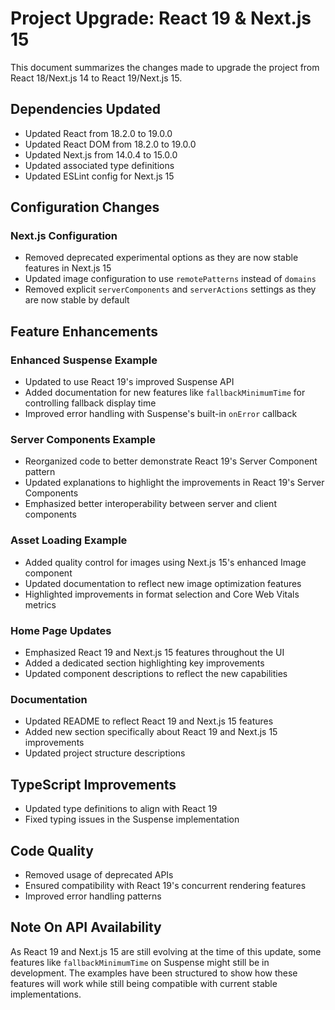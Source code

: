 # Project Upgrade: React 19 & Next.js 15

This document summarizes the changes made to upgrade the project from React 18/Next.js 14 to React 19/Next.js 15.

## Dependencies Updated

- Updated React from 18.2.0 to 19.0.0
- Updated React DOM from 18.2.0 to 19.0.0
- Updated Next.js from 14.0.4 to 15.0.0
- Updated associated type definitions
- Updated ESLint config for Next.js 15

## Configuration Changes

### Next.js Configuration

- Removed deprecated experimental options as they are now stable features in Next.js 15
- Updated image configuration to use `remotePatterns` instead of `domains`
- Removed explicit `serverComponents` and `serverActions` settings as they are now stable by default

## Feature Enhancements

### Enhanced Suspense Example

- Updated to use React 19's improved Suspense API
- Added documentation for new features like `fallbackMinimumTime` for controlling fallback display time
- Improved error handling with Suspense's built-in `onError` callback

### Server Components Example

- Reorganized code to better demonstrate React 19's Server Component pattern
- Updated explanations to highlight the improvements in React 19's Server Components
- Emphasized better interoperability between server and client components

### Asset Loading Example

- Added quality control for images using Next.js 15's enhanced Image component
- Updated documentation to reflect new image optimization features
- Highlighted improvements in format selection and Core Web Vitals metrics

### Home Page Updates

- Emphasized React 19 and Next.js 15 features throughout the UI
- Added a dedicated section highlighting key improvements
- Updated component descriptions to reflect the new capabilities

### Documentation

- Updated README to reflect React 19 and Next.js 15 features
- Added new section specifically about React 19 and Next.js 15 improvements
- Updated project structure descriptions

## TypeScript Improvements

- Updated type definitions to align with React 19
- Fixed typing issues in the Suspense implementation

## Code Quality

- Removed usage of deprecated APIs
- Ensured compatibility with React 19's concurrent rendering features
- Improved error handling patterns

## Note On API Availability

As React 19 and Next.js 15 are still evolving at the time of this update, some features like `fallbackMinimumTime` on Suspense might still be in development. The examples have been structured to show how these features will work while still being compatible with current stable implementations.
